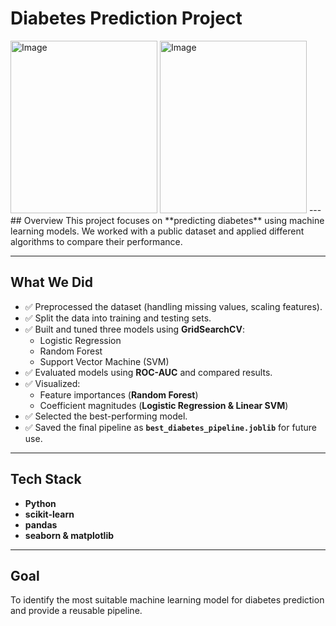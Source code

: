 #  Diabetes Prediction Project  
<img width="235" height="276" alt="Image" src="https://github.com/user-attachments/assets/59339950-459f-4112-9553-049c140d1c2d" />
<img width="235" height="276" alt="Image" src="https://github.com/user-attachments/assets/8016a7ce-e8c9-4984-ae80-f6d3a4c3dae4" />
---
##  Overview  
This project focuses on **predicting diabetes** using machine learning models.  
We worked with a public dataset and applied different algorithms to compare their performance.  

---

##  What We Did  
- ✅ Preprocessed the dataset (handling missing values, scaling features).  
- ✅ Split the data into training and testing sets.  
- ✅ Built and tuned three models using **GridSearchCV**:  
  - Logistic Regression  
  - Random Forest  
  - Support Vector Machine (SVM)  
- ✅ Evaluated models using **ROC-AUC** and compared results.  
- ✅ Visualized:  
  - Feature importances (**Random Forest**)  
  - Coefficient magnitudes (**Logistic Regression & Linear SVM**)  
- ✅ Selected the best-performing model.  
- ✅ Saved the final pipeline as **`best_diabetes_pipeline.joblib`** for future use.  

---

##  Tech Stack  
- **Python** 
- **scikit-learn**   
- **pandas**  
- **seaborn & matplotlib**  

---

## Goal  
To identify the most suitable machine learning model for diabetes prediction and provide a reusable pipeline.  
